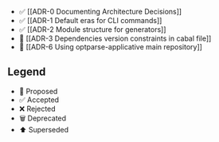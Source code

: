 
* ✅ [[ADR-0 Documenting Architecture Decisions]]
* ✅ [[ADR-1 Default eras for CLI commands]]
* ✅ [[ADR-2 Module structure for generators]]
* 📜 [[ADR-3 Dependencies version constraints in cabal file]]
* 📜 [[ADR-6 Using optparse-applicative main repository]]

## Legend

* 📜 Proposed
* ✅ Accepted
* ❌ Rejected
* 🗑️ Deprecated
* ⬆️ Superseded

